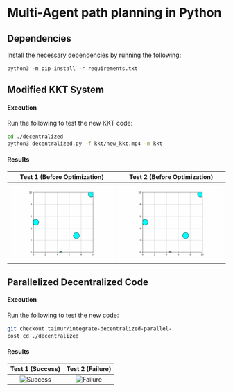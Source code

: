 # Multi-Agent path planning in Python

## Dependencies

Install the necessary dependencies by running the following:

```shell
python3 -m pip install -r requirements.txt
```

## Modified KKT System

#### Execution

Run the following to test the new KKT code:

```bash
cd ./decentralized
python3 decentralized.py -f kkt/new_kkt.mp4 -m kkt
```

#### Results

|            Test 1 (Before Optimization)            |            Test 2 (Before Optimization)            |
|:--------------------------------------:|:--------------------------------------:|
| ![Success](./decentralized/kkt/new_kkt.gif) | ![Success](./decentralized/kkt/new_kkt.gif)|

## Parallelized Decentralized Code

#### Execution

Run the following to test the new code:

```bash
git checkout taimur/integrate-decentralized-parallel-
cost cd ./decentralized
```

#### Results

|            Test 1 (Success)            |            Test 2 (Failure)            |
|:--------------------------------------:|:--------------------------------------:|
| ![Success](./centralized/sipp/results/success.gif) | ![Failure](./centralized/sipp/results/failure.gif)|
